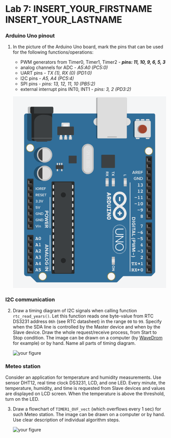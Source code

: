 # Lab 7: INSERT_YOUR_FIRSTNAME INSERT_YOUR_LASTNAME

### Arduino Uno pinout

1. In the picture of the Arduino Uno board, mark the pins that can be used for the following functions/operations:
   * PWM generators from Timer0, Timer1, Timer2 - ***pins: 11, 10, 9, 6, 5, 3***
   * analog channels for ADC - *A5:A0 (PC5:0)*
   * UART pins - *TX (1), RX (0) (PD1:0)*
   * I2C pins - *A5, A4 (PC5:4)*
   * SPI pins - *pins: 13, 12, 11, 10 (PB5:2)*
   * external interrupt pins INT0, INT1 - *pins: 3, 2 (PD3:2)*

   ![your figure](https://github.com/OndraFoltyn/digital-electronics-2/blob/main/07-i2c/images/arduino.png)

### I2C communication

2. Draw a timing diagram of I2C signals when calling function `rtc_read_years()`. Let this function reads one byte-value from RTC DS3231 address `06h` (see RTC datasheet) in the range `00` to `99`. Specify when the SDA line is controlled by the Master device and when by the Slave device. Draw the whole request/receive process, from Start to Stop condition. The image can be drawn on a computer (by [WaveDrom](https://wavedrom.com/) for example) or by hand. Name all parts of timing diagram.

   ![your figure]()

### Meteo station

Consider an application for temperature and humidity measurements. Use sensor DHT12, real time clock DS3231, LCD, and one LED. Every minute, the temperature, humidity, and time is requested from Slave devices and values are displayed on LCD screen. When the temperature is above the threshold, turn on the LED.

3. Draw a flowchart of `TIMER1_OVF_vect` (which overflows every 1&nbsp;sec) for such Meteo station. The image can be drawn on a computer or by hand. Use clear description of individual algorithm steps.

   ![your figure]()

